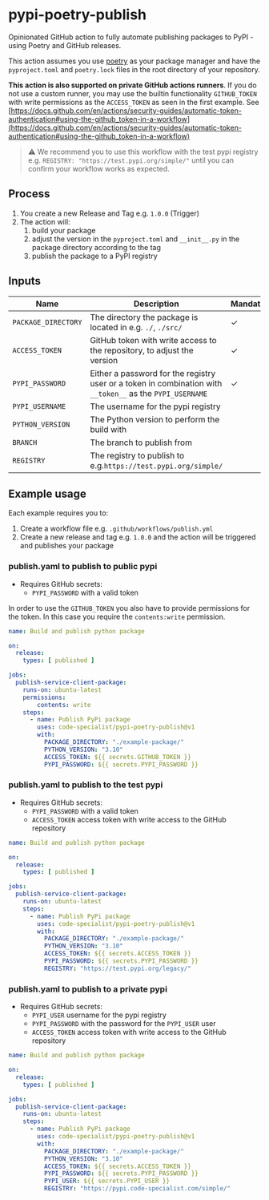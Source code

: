 # pypi-poetry-publish

Opinionated GitHub action to fully automate publishing packages to PyPI - using Poetry and GitHub releases. 

This action assumes you use [poetry](https://python-poetry.org/) as your package manager and have the `pyproject.toml` and `poetry.lock` files in the root directory of your repository.

**This action is also supported on private GitHub actions runners**. If you do not use a custom runner, you may use the builtin functionality `GITHUB_TOKEN` with write permissions as the `ACCESS_TOKEN` as seen in the first example. See [https://docs.github.com/en/actions/security-guides/automatic-token-authentication#using-the-github_token-in-a-workflow](https://docs.github.com/en/actions/security-guides/automatic-token-authentication#using-the-github_token-in-a-workflow)


> :warning: We recommend you to use this workflow with the test pypi registry e.g. `REGISTRY: "https://test.pypi.org/simple/"` until you can confirm your workflow works as expected.

## Process

1. You create a new Release and Tag e.g. `1.0.0` (Trigger)
2. The action will:
	1. build your package
	2. adjust the version in the `pyproject.toml` and `__init__.py` in the package directory according to the tag
	3. publish the package to a PyPI registry

## Inputs

| Name                   | Description                                                                                               | Mandatory | Default                    |
|------------------------|-----------------------------------------------------------------------------------------------------------|-----------|----------------------------|
| `PACKAGE_DIRECTORY`    | The directory the package is located in e.g. `./`, `./src/`                                               | ✓         |                            |
| `ACCESS_TOKEN` | GitHub token with write access to the repository, to adjust the version                                   | ✓         |                            |
| `PYPI_PASSWORD`        | Either a password for the registry user or a token in combination with `__token__` as the `PYPI_USERNAME` | ✓         |                            |
| `PYPI_USERNAME`        | The username for the pypi registry                                                                        |           | `__token__`                |
| `PYTHON_VERSION`       | The Python version to perform the build with                                                |          |   `3.10`                         |   
| `BRANCH`               | The branch to publish from                                                                                |           | `master`                   |
| `REGISTRY`             | The registry to publish to e.g.`https://test.pypi.org/simple/`                                            |           | `https://pypi.org/simple/` |

## Example usage

Each example requires you to:

1. Create a workflow file e.g. `.github/workflows/publish.yml`
2. Create a new release and tag e.g. `1.0.0` and the action will be triggered and publishes your package

### publish.yaml to publish to public pypi

- Requires GitHub secrets:
	- `PYPI_PASSWORD` with a valid token

In order to use the `GITHUB_TOKEN` you also have to provide permissions for the token. In this case you require the `contents:write` permission.

```yaml
name: Build and publish python package

on:
  release:
    types: [ published ]

jobs:
  publish-service-client-package:
    runs-on: ubuntu-latest
    permissions:
    	contents: write
    steps:
      - name: Publish PyPi package
        uses: code-specialist/pypi-poetry-publish@v1
        with:
          PACKAGE_DIRECTORY: "./example-package/"
          PYTHON_VERSION: "3.10"
          ACCESS_TOKEN: ${{ secrets.GITHUB_TOKEN }}
          PYPI_PASSWORD: ${{ secrets.PYPI_PASSWORD }}
```

### publish.yaml to publish to the test pypi

- Requires GitHub secrets:
	- `PYPI_PASSWORD` with a valid token
	- `ACCESS_TOKEN` access token with write access to the GitHub repository

```yaml
name: Build and publish python package

on:
  release:
    types: [ published ]

jobs:
  publish-service-client-package:
    runs-on: ubuntu-latest
    steps:
      - name: Publish PyPi package
        uses: code-specialist/pypi-poetry-publish@v1
        with:
          PACKAGE_DIRECTORY: "./example-package/"
          PYTHON_VERSION: "3.10"
          ACCESS_TOKEN: ${{ secrets.ACCESS_TOKEN }}
          PYPI_PASSWORD: ${{ secrets.PYPI_PASSWORD }}
          REGISTRY: "https://test.pypi.org/legacy/"
```

### publish.yaml to publish to a private pypi

- Requires GitHub secrets:
	- `PYPI_USER` username for the pypi registry
	- `PYPI_PASSWORD` with the password for the `PYPI_USER` user
	- `ACCESS_TOKEN` access token with write access to the GitHub repository

```yaml
name: Build and publish python package

on:
  release:
    types: [ published ]

jobs:
  publish-service-client-package:
    runs-on: ubuntu-latest
    steps:
      - name: Publish PyPi package
        uses: code-specialist/pypi-poetry-publish@v1
        with:
          PACKAGE_DIRECTORY: "./example-package/"
          PYTHON_VERSION: "3.10"
          ACCESS_TOKEN: ${{ secrets.ACCESS_TOKEN }}
          PYPI_PASSWORD: ${{ secrets.PYPI_PASSWORD }}
          PYPI_USER: ${{ secrets.PYPI_USER }}
          REGISTRY: "https://pypi.code-specialist.com/simple/"
```

